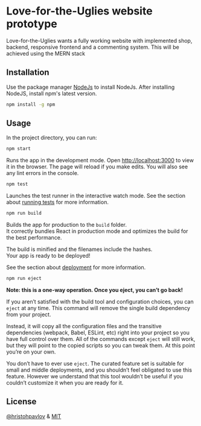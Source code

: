 # Love-for-the-Uglies website prototype

Love-for-the-Uglies wants a fully working website with implemented shop, backend, responsive frontend and a commenting system.
This will be achieved using the MERN stack


## Installation

Use the package manager [NodeJs](https://nodejs.org/en/) to install NodeJs.
After installing NodeJS, install npm's latest version.

```bash
npm install -g npm
```

## Usage

In the project directory, you can run:

```bash
npm start
```
Runs the app in the development mode.
Open [http://localhost:3000](http://localhost:3000) to view it in the browser.
The page will reload if you make edits.
You will also see any lint errors in the console.

```bash
npm test
```
Launches the test runner in the interactive watch mode.
See the section about [running tests](https://create-react-app.dev/docs/running-tests/) for more information.

```bash
npm run build
```
Builds the app for production to the `build` folder.\
It correctly bundles React in production mode and optimizes the build for the best performance.

The build is minified and the filenames include the hashes.\
Your app is ready to be deployed!

See the section about [deployment](https://facebook.github.io/create-react-app/docs/deployment) for more information.
```bash
npm run eject
```
**Note: this is a one-way operation. Once you eject, you can’t go back!**

If you aren’t satisfied with the build tool and configuration choices, you can `eject` at any time. This command will remove the single build dependency from your project.

Instead, it will copy all the configuration files and the transitive dependencies (webpack, Babel, ESLint, etc) right into your project so you have full control over them. All of the commands except `eject` will still work, but they will point to the copied scripts so you can tweak them. At this point you’re on your own.

You don’t have to ever use `eject`. The curated feature set is suitable for small and middle deployments, and you shouldn’t feel obligated to use this feature. However we understand that this tool wouldn’t be useful if you couldn’t customize it when you are ready for it.
## License
[@hristohpavlov](https://github.com/hristohpavlov) & [MIT](https://choosealicense.com/licenses/mit/)

